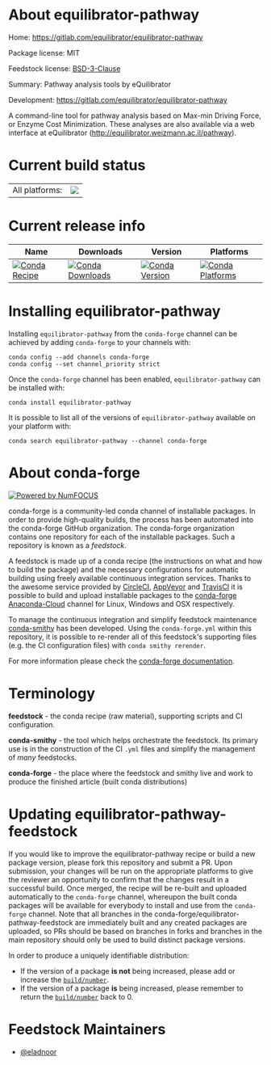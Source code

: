 About equilibrator-pathway
==========================

Home: https://gitlab.com/equilibrator/equilibrator-pathway

Package license: MIT

Feedstock license: [BSD-3-Clause](https://github.com/conda-forge/equilibrator-pathway-feedstock/blob/master/LICENSE.txt)

Summary: Pathway analysis tools by eQuilibrator

Development: https://gitlab.com/equilibrator/equilibrator-pathway

A command-line tool for pathway analysis based on Max-min Driving Force, or Enzyme Cost Minimization. These analyses are also available via a web interface at eQuilibrator (http://equilibrator.weizmann.ac.il/pathway).


Current build status
====================


<table><tr><td>All platforms:</td>
    <td>
      <a href="https://dev.azure.com/conda-forge/feedstock-builds/_build/latest?definitionId=11267&branchName=master">
        <img src="https://dev.azure.com/conda-forge/feedstock-builds/_apis/build/status/equilibrator-pathway-feedstock?branchName=master">
      </a>
    </td>
  </tr>
</table>

Current release info
====================

| Name | Downloads | Version | Platforms |
| --- | --- | --- | --- |
| [![Conda Recipe](https://img.shields.io/badge/recipe-equilibrator--pathway-green.svg)](https://anaconda.org/conda-forge/equilibrator-pathway) | [![Conda Downloads](https://img.shields.io/conda/dn/conda-forge/equilibrator-pathway.svg)](https://anaconda.org/conda-forge/equilibrator-pathway) | [![Conda Version](https://img.shields.io/conda/vn/conda-forge/equilibrator-pathway.svg)](https://anaconda.org/conda-forge/equilibrator-pathway) | [![Conda Platforms](https://img.shields.io/conda/pn/conda-forge/equilibrator-pathway.svg)](https://anaconda.org/conda-forge/equilibrator-pathway) |

Installing equilibrator-pathway
===============================

Installing `equilibrator-pathway` from the `conda-forge` channel can be achieved by adding `conda-forge` to your channels with:

```
conda config --add channels conda-forge
conda config --set channel_priority strict
```

Once the `conda-forge` channel has been enabled, `equilibrator-pathway` can be installed with:

```
conda install equilibrator-pathway
```

It is possible to list all of the versions of `equilibrator-pathway` available on your platform with:

```
conda search equilibrator-pathway --channel conda-forge
```


About conda-forge
=================

[![Powered by NumFOCUS](https://img.shields.io/badge/powered%20by-NumFOCUS-orange.svg?style=flat&colorA=E1523D&colorB=007D8A)](http://numfocus.org)

conda-forge is a community-led conda channel of installable packages.
In order to provide high-quality builds, the process has been automated into the
conda-forge GitHub organization. The conda-forge organization contains one repository
for each of the installable packages. Such a repository is known as a *feedstock*.

A feedstock is made up of a conda recipe (the instructions on what and how to build
the package) and the necessary configurations for automatic building using freely
available continuous integration services. Thanks to the awesome service provided by
[CircleCI](https://circleci.com/), [AppVeyor](https://www.appveyor.com/)
and [TravisCI](https://travis-ci.com/) it is possible to build and upload installable
packages to the [conda-forge](https://anaconda.org/conda-forge)
[Anaconda-Cloud](https://anaconda.org/) channel for Linux, Windows and OSX respectively.

To manage the continuous integration and simplify feedstock maintenance
[conda-smithy](https://github.com/conda-forge/conda-smithy) has been developed.
Using the ``conda-forge.yml`` within this repository, it is possible to re-render all of
this feedstock's supporting files (e.g. the CI configuration files) with ``conda smithy rerender``.

For more information please check the [conda-forge documentation](https://conda-forge.org/docs/).

Terminology
===========

**feedstock** - the conda recipe (raw material), supporting scripts and CI configuration.

**conda-smithy** - the tool which helps orchestrate the feedstock.
                   Its primary use is in the construction of the CI ``.yml`` files
                   and simplify the management of *many* feedstocks.

**conda-forge** - the place where the feedstock and smithy live and work to
                  produce the finished article (built conda distributions)


Updating equilibrator-pathway-feedstock
=======================================

If you would like to improve the equilibrator-pathway recipe or build a new
package version, please fork this repository and submit a PR. Upon submission,
your changes will be run on the appropriate platforms to give the reviewer an
opportunity to confirm that the changes result in a successful build. Once
merged, the recipe will be re-built and uploaded automatically to the
`conda-forge` channel, whereupon the built conda packages will be available for
everybody to install and use from the `conda-forge` channel.
Note that all branches in the conda-forge/equilibrator-pathway-feedstock are
immediately built and any created packages are uploaded, so PRs should be based
on branches in forks and branches in the main repository should only be used to
build distinct package versions.

In order to produce a uniquely identifiable distribution:
 * If the version of a package **is not** being increased, please add or increase
   the [``build/number``](https://docs.conda.io/projects/conda-build/en/latest/resources/define-metadata.html#build-number-and-string).
 * If the version of a package **is** being increased, please remember to return
   the [``build/number``](https://docs.conda.io/projects/conda-build/en/latest/resources/define-metadata.html#build-number-and-string)
   back to 0.

Feedstock Maintainers
=====================

* [@eladnoor](https://github.com/eladnoor/)

